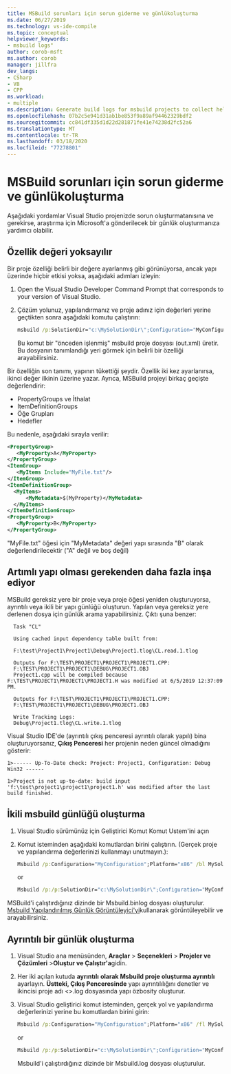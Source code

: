 ```yaml
---
title: MSBuild sorunları için sorun giderme ve günlükoluşturma
ms.date: 06/27/2019
ms.technology: vs-ide-compile
ms.topic: conceptual
helpviewer_keywords:
- msbuild logs"
author: corob-msft
ms.author: corob
manager: jillfra
dev_langs:
- CSharp
- VB
- CPP
ms.workload:
- multiple
ms.description: Generate build logs for msbuild projects to collect helpful information when troubleshooting issues.
ms.openlocfilehash: 07b2c5e941d31ab1be853f9a89af94462329bdf2
ms.sourcegitcommit: cc841df335d1d22d281871fe41e74238d2fc52a6
ms.translationtype: MT
ms.contentlocale: tr-TR
ms.lasthandoff: 03/18/2020
ms.locfileid: "77278801"
---
```

# <a name="troubleshoot-and-create-logs-for-msbuild-problems"></a>MSBuild sorunları için sorun giderme ve günlükoluşturma

Aşağıdaki yordamlar Visual Studio projenizde sorun oluşturmatanısına ve gerekirse, araştırma için Microsoft'a gönderilecek bir günlük oluşturmanıza yardımcı olabilir.

## <a name="a-property-value-is-ignored"></a>Özellik değeri yoksayılır

Bir proje özelliği belirli bir değere ayarlanmış gibi görünüyorsa, ancak yapı üzerinde hiçbir etkisi yoksa, aşağıdaki adımları izleyin:

1. Open the Visual Studio Developer Command Prompt that corresponds to your version of Visual Studio.
1. Çözüm yolunuz, yapılandırmanız ve proje adınız için değerleri yerine geçtikten sonra aşağıdaki komutu çalıştırın:

    ```cmd
    msbuild /p:SolutionDir="c:\MySolutionDir\";Configuration="MyConfiguration";Platform="Win32" /pp:out.xml MyProject.vcxproj
    ```

    Bu komut bir "önceden işlenmiş" msbuild proje dosyası (out.xml) üretir. Bu dosyanın tanımlandığı yeri görmek için belirli bir özelliği arayabilirsiniz.

Bir özelliğin son tanımı, yapının tükettiği şeydir. Özellik iki kez ayarlanırsa, ikinci değer ilkinin üzerine yazar. Ayrıca, MSBuild projeyi birkaç geçişte değerlendirir:

- PropertyGroups ve İthalat
- ItemDefinitionGroups
- Öğe Grupları
- Hedefler

Bu nedenle, aşağıdaki sırayla verilir:

```xml
<PropertyGroup>
   <MyProperty>A</MyProperty>
</PropertyGroup>
<ItemGroup>
   <MyItems Include="MyFile.txt"/>
</ItemGroup>
<ItemDefinitionGroup>
  <MyItems>
      <MyMetadata>$(MyProperty)</MyMetadata>
  </MyItems>
</ItemDefinitionGroup>
<PropertyGroup>
   <MyProperty>B</MyProperty>
</PropertyGroup>
```

"MyFile.txt" öğesi için "MyMetadata" değeri yapı sırasında "B" olarak değerlendirilecektir ("A" değil ve boş değil)

## <a name="incremental-build-is-building-more-than-it-should"></a>Artımlı yapı olması gerekenden daha fazla inşa ediyor

MSBuild gereksiz yere bir proje veya proje öğesi yeniden oluşturuyorsa, ayrıntılı veya ikili bir yapı günlüğü oluşturun. Yapılan veya gereksiz yere derlenen dosya için günlük arama yapabilirsiniz. Çıktı şuna benzer:

```output
  Task "CL"

  Using cached input dependency table built from:

  F:\test\Project1\Project1\Debug\Project1.tlog\CL.read.1.tlog

  Outputs for F:\TEST\PROJECT1\PROJECT1\PROJECT1.CPP:
  F:\TEST\PROJECT1\PROJECT1\DEBUG\PROJECT1.OBJ
  Project1.cpp will be compiled because F:\TEST\PROJECT1\PROJECT1\PROJECT1.H was modified at 6/5/2019 12:37:09 PM.

  Outputs for F:\TEST\PROJECT1\PROJECT1\PROJECT1.CPP:
  F:\TEST\PROJECT1\PROJECT1\DEBUG\PROJECT1.OBJ

  Write Tracking Logs:
  Debug\Project1.tlog\CL.write.1.tlog
```

Visual Studio IDE'de (ayrıntılı çıkış penceresi ayrıntılı olarak yapılı) bina oluşturuyorsanız, **Çıkış Penceresi** her projenin neden güncel olmadığını gösterir:

```output
1>------ Up-To-Date check: Project: Project1, Configuration: Debug Win32 ------

1>Project is not up-to-date: build input 'f:\test\project1\project1\project1.h' was modified after the last build finished.
```

## <a name="create-a-binary-msbuild-log"></a>İkili msbuild günlüğü oluşturma

1. Visual Studio sürümünüz için Geliştirici Komut Komut Ustem'ini açın
1. Komut isteminden aşağıdaki komutlardan birini çalıştırın. (Gerçek proje ve yapılandırma değerlerinizi kullanmayı unutmayın.):

    ```cmd
    Msbuild /p:Configuration="MyConfiguration";Platform="x86" /bl MySolution.sln
    ```

    or

    ```cmd
    Msbuild /p:/p:SolutionDir="c:\MySolutionDir\";Configuration="MyConfiguration";Platform="Win32" /bl MyProject.vcxproj
    ```

MSBuild'i çalıştırdığınız dizinde bir Msbuild.binlog dosyası oluşturulur. [Msbuild Yapılandırılmış Günlük Görüntüleyici'yi](http://www.msbuildlog.com/)kullanarak görüntüleyebilir ve arayabilirsiniz.

## <a name="create-a-detailed-log"></a>Ayrıntılı bir günlük oluşturma

1. Visual Studio ana menüsünden, **Araçlar** > **Seçenekleri** > **Projeler ve Çözümleri** >**Oluştur ve Çalıştır'a**gidin.
1. Her iki açılan kutuda **ayrıntılı** **olarak Msbuild proje oluşturma ayrıntılı** ayarlayın. **Üstteki, Çıkış Penceresinde** yapı ayrıntılılığını denetler ve ikincisi proje adı \<\>.log dosyasında yapı özbosity oluşturur.
2. Visual Studio geliştirici komut isteminden, gerçek yol ve yapılandırma değerlerinizi yerine bu komutlardan birini girin:

    ```cmd
    Msbuild /p:Configuration="MyConfiguration";Platform="x86" /fl MySolution.sln
    ```

    or

    ```cmd
    Msbuild /p:/p:SolutionDir="c:\MySolutionDir\";Configuration="MyConfiguration";Platform="Win32" /fl MyProject.vcxproj
    ```

    Msbuild'i çalıştırdığınız dizinde bir Msbuild.log dosyası oluşturulur.
